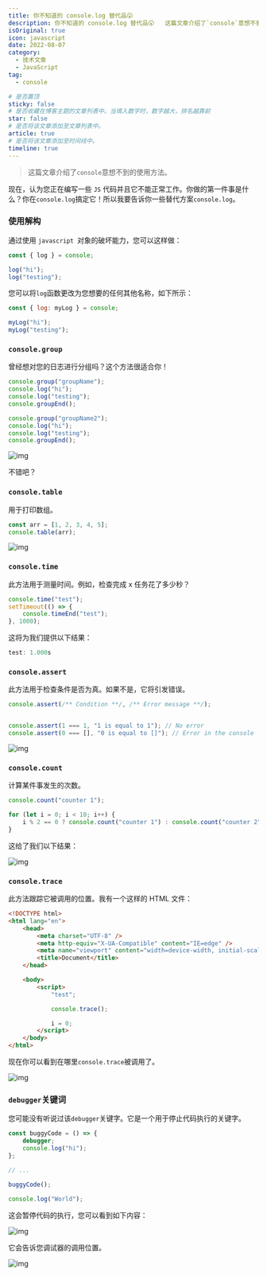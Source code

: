 ```yaml
---
title: 你不知道的 console.log 替代品😮
description: 你不知道的 console.log 替代品😮   这篇文章介绍了`console`意想不到的使用方法。
isOriginal: true
icon: javascript
date: 2022-08-07
category:
  - 技术文章
  - JavaScript
tag:
  - console

# 是否置顶
sticky: false
# 是否收藏在博客主题的文章列表中。当填入数字时，数字越大，排名越靠前
star: false
# 是否将该文章添加至文章列表中。
article: true
# 是否将该文章添加至时间线中。
timeline: true
---
```

<CountView></CountView>


> 这篇文章介绍了`console`意想不到的使用方法。


<!-- more -->



现在，认为您正在编写一些 `JS` 代码并且它不能正常工作。你做的第一件事是什么？你在`console.log`搞定它！所以我要告诉你一些替代方案`console.log`。

### 使用解构

通过使用 `javascript `对象的破坏能力，您可以这样做：

```js
const { log } = console;

log("hi");
log("testing");
```

您可以将`log`函数更改为您想要的任何其他名称，如下所示：

```js
const { log: myLog } = console;

myLog("hi");
myLog("testing");
```

### `console.group`

曾经想对您的日志进行分组吗？这个方法很适合你！

```js
console.group("groupName");
console.log("hi");
console.log("testing");
console.groupEnd();

console.group("groupName2");
console.log("hi");
console.log("testing");
console.groupEnd();
```

![img](https://public-1310720021.cos.ap-shanghai.myqcloud.com/img/https/user-images.githubusercontent.com/76736580/2022-08-07-16:45:47*182370493-7767d697-e566-4c49-92cb-05d165ab2436*9.png)

不错吧？

### `console.table`

用于打印数组。

```js
const arr = [1, 2, 3, 4, 5];
console.table(arr);
```

![img](https://public-1310720021.cos.ap-shanghai.myqcloud.com/img/https/user-images.githubusercontent.com/76736580/2022-08-07-16:45:47*182370737-70aaa896-1ab8-4a54-995a-8428980df357*f.png)

### `console.time`

此方法用于测量时间。例如，检查完成 x 任务花了多少秒？

```js
console.time("test");
setTimeout(() => {
    console.timeEnd("test");
}, 1000);
```

这将为我们提供以下结果：

```js
test: 1.000s
```

### `console.assert`

此方法用于检查条件是否为真。如果不是，它将引发错误。

```js
console.assert(/** Condition **/, /** Error message **/);


console.assert(1 === 1, "1 is equal to 1"); // No error
console.assert(0 === [], "0 is equal to []"); // Error in the console
```

![img](https://public-1310720021.cos.ap-shanghai.myqcloud.com/img/https/user-images.githubusercontent.com/76736580/2022-08-07-16:45:47*182371841-3df01141-216a-4727-856b-5cccbc6eadba*6.png)

### `console.count`

计算某件事发生的次数。

```js
console.count("counter 1");

for (let i = 0; i < 10; i++) {
    i % 2 == 0 ? console.count("counter 1") : console.count("counter 2");
}
```

这给了我们以下结果：

![img](https://public-1310720021.cos.ap-shanghai.myqcloud.com/img/https/user-images.githubusercontent.com/76736580/2022-08-07-16:45:47*182372290-97fa3235-5a8a-4320-965d-caaaf1afcf08*1.png)

### `console.trace`

此方法跟踪它被调用的位置。我有一个这样的 HTML 文件：

```html
<!DOCTYPE html>
<html lang="en">
    <head>
        <meta charset="UTF-8" />
        <meta http-equiv="X-UA-Compatible" content="IE=edge" />
        <meta name="viewport" content="width=device-width, initial-scale=1.0" />
        <title>Document</title>
    </head>

    <body>
        <script>
            "test";

            console.trace();

            i = 0;
        </script>
    </body>
</html>
```

现在你可以看到在哪里`console.trace`被调用了。

![img](https://public-1310720021.cos.ap-shanghai.myqcloud.com/img/https/user-images.githubusercontent.com/76736580/2022-08-07-16:45:47*182372829-db2ad062-8c3c-4596-91a4-3c87bf828414*4.png)

### `debugger`关键词

您可能没有听说过该`debugger`关键字。它是一个用于停止代码执行的关键字。

```js
const buggyCode = () => {
    debugger;
    console.log("hi");
};

// ...

buggyCode();

console.log("World");
```

这会暂停代码的执行，您可以看到如下内容：

![img](https://public-1310720021.cos.ap-shanghai.myqcloud.com/img/https/user-images.githubusercontent.com/76736580/2022-08-07-16:45:49*182373219-422af3f1-ab37-4555-8459-ebe6e1aae2aa*5.png)

它会告诉您调试器的调用位置。

![img](https://public-1310720021.cos.ap-shanghai.myqcloud.com/img/https/user-images.githubusercontent.com/76736580/2022-08-07-16:45:52*182373345-a98e989b-545c-41a7-ae4a-c0ba55f6ea4c*6.png)